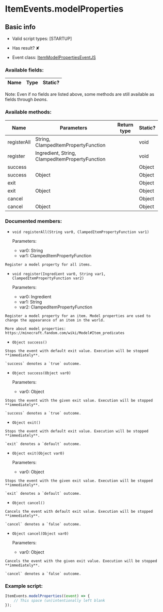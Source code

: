 # ItemEvents.modelProperties

## Basic info

- Valid script types: [STARTUP]

- Has result? ✘

- Event class: [ItemModelPropertiesEventJS](https://github.com/KubeJS-Mods/KubeJS/tree/2001/common/src/main/java/dev/latvian/mods/kubejs/item/ItemModelPropertiesEventJS.java)

### Available fields:

| Name | Type | Static? |
| ---- | ---- | ------- |

Note: Even if no fields are listed above, some methods are still available as fields through *beans*.

### Available methods:

| Name | Parameters | Return type | Static? |
| ---- | ---------- | ----------- | ------- |
| registerAll | String, ClampedItemPropertyFunction |  | void | ✘ |
| register | Ingredient, String, ClampedItemPropertyFunction |  | void | ✘ |
| success |  |  | Object | ✘ |
| success | Object |  | Object | ✘ |
| exit |  |  | Object | ✘ |
| exit | Object |  | Object | ✘ |
| cancel |  |  | Object | ✘ |
| cancel | Object |  | Object | ✘ |


### Documented members:

- `void registerAll(String var0, ClampedItemPropertyFunction var1)`

  Parameters:
  - var0: String
  - var1: ClampedItemPropertyFunction

```
Register a model property for all items.
```

- `void register(Ingredient var0, String var1, ClampedItemPropertyFunction var2)`

  Parameters:
  - var0: Ingredient
  - var1: String
  - var2: ClampedItemPropertyFunction

```
Register a model property for an item. Model properties are used to change the appearance of an item in the world.

More about model properties: https://minecraft.fandom.com/wiki/Model#Item_predicates
```

- `Object success()`
```
Stops the event with default exit value. Execution will be stopped **immediately**.

`success` denotes a `true` outcome.
```

- `Object success(Object var0)`

  Parameters:
  - var0: Object

```
Stops the event with the given exit value. Execution will be stopped **immediately**.

`success` denotes a `true` outcome.
```

- `Object exit()`
```
Stops the event with default exit value. Execution will be stopped **immediately**.

`exit` denotes a `default` outcome.
```

- `Object exit(Object var0)`

  Parameters:
  - var0: Object

```
Stops the event with the given exit value. Execution will be stopped **immediately**.

`exit` denotes a `default` outcome.
```

- `Object cancel()`
```
Cancels the event with default exit value. Execution will be stopped **immediately**.

`cancel` denotes a `false` outcome.
```

- `Object cancel(Object var0)`

  Parameters:
  - var0: Object

```
Cancels the event with the given exit value. Execution will be stopped **immediately**.

`cancel` denotes a `false` outcome.
```



### Example script:

```js
ItemEvents.modelProperties((event) => {
	// This space (un)intentionally left blank
});
```

